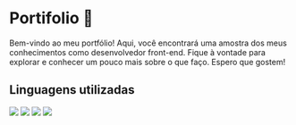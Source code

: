 # Portifolio 🚀
<p>Bem-vindo ao meu portfólio! Aqui, você encontrará uma amostra dos meus conhecimentos como desenvolvedor front-end. Fique à vontade para explorar e conhecer um pouco mais sobre o que faço. Espero que gostem!</p>

## Linguagens utilizadas

<div>
  <img src="https://img.shields.io/badge/HTML5-E34F26?style=for-the-badge&logo=html5&logoColor=white"/>
  <img src="https://img.shields.io/badge/CSS3-1572B6?style=for-the-badge&logo=css3&logoColor=white">
  <img src="https://img.shields.io/badge/Sass-CC6699?style=for-the-badge&logo=sass&logoColor=white">
  <img src="https://img.shields.io/badge/JavaScript-F7DF1E?style=for-the-badge&logo=javascript&logoColor=white">
</div>
